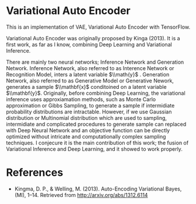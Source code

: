 # Variational Auto Encoder

This is an implementation of VAE, Variational Auto Encoder with TensorFlow.

Variational Auto Encoder was originally proposed by Kinga (2013). It is a first work, as far as I know, combining Deep Learning and Variational Inference.

There are mainly two neural networks; Inference Network and Generation Network. Inference Network, also referred to as Interence Network or Recognition Model, inters a latent variable $\\math{y}$ . Generation Network, also referred to as Generative Model or Generative Nework, generates a sample $\\mathbf{x}$ conditoined on a latent variable $\\mathbf{y}$. Originally, before combining Deep Learning, the variational inference uses approxiamation methods, such as Monte Carlo approximation or Gibbs Sampling, to generate a sample if intermidiate probability distributions are intractable. However, if we use Gaussian distribution or Multinomial distribution which are used to sampling, intermidiate and complicated procedures to generate sample can replaced with Deep Neural Network and an objective function can be directly optimized without intricate and computationally complex sampling techniques. I conjecure it is the main contribution of this work; the fusion of Variational Inference and Deep Learning, and it showed to work properly.


# References
- Kingma, D. P., & Welling, M. (2013). Auto-Encoding Variational Bayes, (Ml), 1–14. Retrieved from http://arxiv.org/abs/1312.6114
